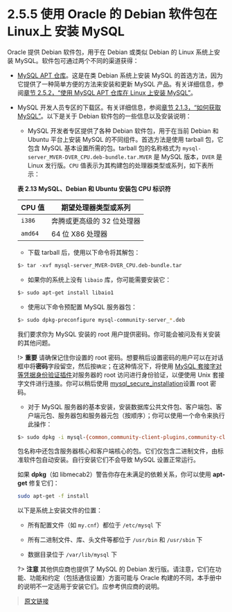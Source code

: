# 2.5.5 使用 Oracle 的 Debian 软件包在 Linux上 安装 MySQL

Oracle 提供 Debian 软件包，用于在 Debian 或类似 Debian 的 Linux 系统上安装 MySQL。软件包可通过两个不同的渠道获得：

- [MySQL APT 仓库](https://dev.mysql.com/downloads/repo/apt/)。这是在类 Debian 系统上安装 MySQL 的首选方法，因为它提供了一种简单方便的方法来安装和更新 MySQL 产品。有关详细信息，参阅[章节 2.5.2，“使用 MySQL APT 仓库在 Linux 上安装 MySQL”](/2/2.5/2.5.2/linux-installation-apt-repo)。

- MySQL 开发人员专区的下载区。有关详细信息，参阅[章节 2.1.3，“如何获取 MySQL”](/2/2.1/2.1.3/getting-mysql)。以下是关于 Debian 软件包的一些信息以及安装说明：

    - MySQL 开发者专区提供了各种 Debian 软件包，用于在当前 Debian 和 Ubuntu 平台上安装 MySQL 的不同组件。首选方法是使用 tarball 包，它包含 MySQL 基本设置所需的包。tarball 包的名称格式为 `mysql-server_MVER-DVER_CPU.deb-bundle.tar.MVER` 是 MySQL 版本，`DVER` 是 Linux 发行版。`CPU` 值表示为其构建包的处理器类型或系列，如下表所示：

    **表 2.13 MySQL、Debian 和 Ubuntu 安装包 CPU 标识符**

    |CPU **值**|期望处理器类型或系列|
    |--|--|
    |`i386`|奔腾或更高级的 32 位处理器|
    |`amd64`|64 位 X86 处理器|

    - 下载 tarball 后，使用以下命令将其解包：

    ```bash
    $> tar -xvf mysql-server_MVER-DVER_CPU.deb-bundle.tar
    ```

    - 如果你的系统上没有 `libaio` 库，你可能需要安装它：

    ```bash
    $> sudo apt-get install libaio1
    ```

    - 使用以下命令预配置 MySQL 服务器包：

    ```bash
    $> sudo dpkg-preconfigure mysql-community-server_*.deb
    ```

    我们要求你为 MySQL 安装的 root 用户提供密码。你可能会被问及有关安装的其他问题。

    !> **重要** 请确保记住你设置的 root 密码。想要稍后设置密码的用户可以在对话框中将**密码**字段留空，然后按`确定`；在这种情况下，将使用 [MySQL 套接字对等凭据身份验证插件](/6/6.4/6.4.1/6.4.1.10/socket-pluggable-authentication)对服务器的 root 访问进行身份验证，以便使用 Unix 套接字文件进行连接。你可以稍后使用 [mysql_secure_installation](/4/4.4/4.4.2/mysql-secure-installation)设置 root 密码。

    - 对于 MySQL 服务器的基本安装，安装数据库公共文件包、客户端包、客户端元包、服务器包和服务器元包（按顺序）；你可以使用一个命令来执行此操作：

    ```bash
    $> sudo dpkg -i mysql-{common,community-client-plugins,community-client-core,community-client,client,community-server-core,community-server,server}_*.deb
    ```

    包名称中还包含服务器核心和客户端核心的包。它们仅包含二进制文件，由标准软件包自动安装。自行安装它们不会导致 MySQL 设置正常运行。

    如果 **dpkg**（如 libmecab2）警告你存在未满足的依赖关系，你可以使用 **apt-get** 修复它们：

    ```bash
    sudo apt-get -f install
    ```

    以下是系统上安装文件的位置：
    
    - 所有配置文件（如 `my.cnf`）都位于 `/etc/mysql` 下
    
    - 所有二进制文件、库、头文件等都位于 `/usr/bin` 和 `/usr/sbin` 下

    - 数据目录位于 `/var/lib/mysql` 下

    ?> **注意** 其他供应商也提供了 MySQL 的 Debian 发行版。请注意，它们在功能、功能和约定（包括通信设置）方面可能与 Oracle 构建的不同，本手册中的说明不一定适用于安装它们。应参考供应商的说明。

> [原文链接](https://dev.mysql.com/doc/refman/8.0/en/linux-installation-debian.html)

